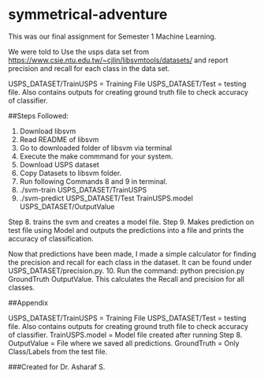 # symmetrical-adventure
This was our final assignment for Semester 1 Machine Learning.

We were told to Use the usps data set from https://www.csie.ntu.edu.tw/~cjlin/libsvmtools/datasets/
and report precision and recall for each class in the data set.

USPS_DATASET/TrainUSPS = Training File
USPS_DATASET/Test = testing file. Also contains outputs for creating ground truth file to check accuracy of classifier.

##Steps Followed:
1. Download libsvm
2. Read README of libsvm
3. Go to downloaded folder of libsvm via terminal
4. Execute the make commmand for your system.
5. Download USPS dataset
6. Copy Datasets to libsvm folder.
7. Run following Commands 8 and 9 in terminal.
8. ./svm-train USPS_DATASET/TrainUSPS
9. ./svm-predict USPS_DATASET/Test TrainUSPS.model USPS_DATASET/OutputValue

Step 8.  trains the svm and creates a model file.
Step 9.  Makes prediction on test file using Model and outputs the predictions into a file and prints the accuracy of classification.

Now that predictions have been made, I made a simple calculator for finding the precision and recall for each class in the dataset.
It can be found under USPS_DATASET/precision.py.
10. Run the command: python precision.py GroundTruth OutputValue.
This calculates the Recall and precision for all classes.


##Appendix

USPS_DATASET/TrainUSPS = Training File
USPS_DATASET/Test = testing file. Also contains outputs for creating ground truth file to check accuracy of classifier.
TrainUSPS.model = Model file created after running Step 8.
OutputValue = File where we saved all predictions.
GroundTruth = Only Class/Labels from the test file.


###Created for Dr. Asharaf S.
